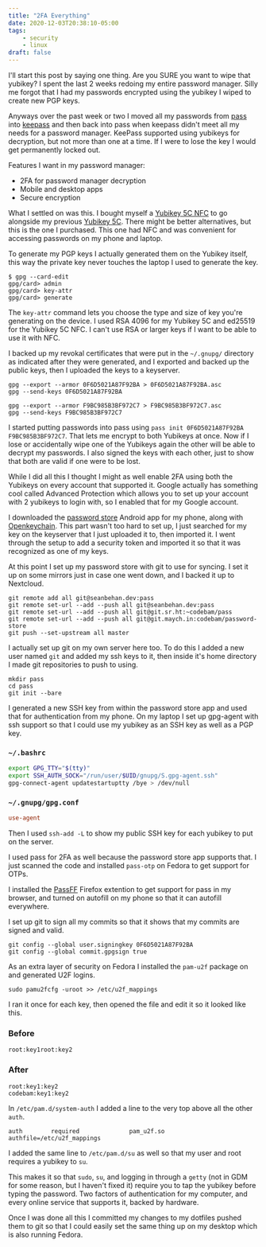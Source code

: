 ```yaml
---
title: "2FA Everything"
date: 2020-12-03T20:38:10-05:00
tags:
    - security
    - linux
draft: false
---
```


I'll start this post by saying one thing. Are you SURE you want to wipe that
yubikey? I spent the last 2 weeks redoing my entire password manager. Silly me
forgot that I had my passwords encrypted using the yubikey I wiped to create
new PGP keys.

Anyways over the past week or two I moved all my passwords from
[pass](https://www.passwordstore.org/) into [keepass](https://keepass.info/)
and then back into pass when keepass didn't meet all my needs for a password
manager. KeePass supported using yubikeys for decryption, but not more than one
at a time. If I were to lose the key I would get permanently locked out.

Features I want in my password manager:

* 2FA for password manager decryption
* Mobile and desktop apps
* Secure encryption

What I settled on was this. I bought myself a [Yubikey 5C
NFC](https://www.yubico.com/ca/product/yubikey-5c-nfc/) to go alongside my
previous [Yubikey 5C](https://www.yubico.com/ca/product/yubikey-5c/). There
might be better alternatives, but this is the one I purchased. This one had NFC
and was convenient for accessing passwords on my phone and laptop.

To generate my PGP keys I actually generated them on the Yubikey itself, this
way the private key never touches the laptop I used to generate the key.

```
$ gpg --card-edit
gpg/card> admin
gpg/card> key-attr
gpg/card> generate
```

The `key-attr` command lets you choose the type and size of key you're
generating on the device. I used RSA 4096 for my Yubikey 5C and ed25519 for the
Yubikey 5C NFC. I can't use RSA or larger keys if I want to be able to use it
with NFC.

I backed up my revokal certificates that were put in the `~/.gnupg/` directory
as indicated after they were generated, and I exported and backed up the public
keys, then I uploaded the keys to a keyserver.

```
gpg --export --armor 0F6D5021A87F92BA > 0F6D5021A87F92BA.asc
gpg --send-keys 0F6D5021A87F92BA

gpg --export --armor F9BC985B3BF972C7 > F9BC985B3BF972C7.asc
gpg --send-keys F9BC985B3BF972C7
```

I started putting passwords into pass using `pass init 0F6D5021A87F92BA
F9BC985B3BF972C7`. That lets me encrypt to both Yubikeys at once. Now if I lose
or accidentally wipe one of the Yubikeys again the other will be able to
decrypt my passwords. I also signed the keys with each other, just to show that
both are valid if one were to be lost.

While I did all this I thought I might as well enable 2FA using both the
Yubikeys on every account that supported it. Google actually has something
cool called Advanced Protection which allows you to set up your account with 2
yubikeys to login with, so I enabled that for my Google account.

I downloaded the [password
store](https://play.google.com/store/apps/details?id=dev.msfjarvis.aps) Android
app for my phone, along with [Openkeychain](https://www.openkeychain.org/).
This part wasn't too hard to set up, I just searched for my key on the
keyserver that I just uploaded it to, then imported it. I went through the
setup to add a security token and imported it so that it was recognized as one
of my keys.

At this point I set up my password store with git to use for syncing. I set it
up on some mirrors just in case one went down, and I backed it up to Nextcloud.

```
git remote add all git@seanbehan.dev:pass
git remote set-url --add --push all git@seanbehan.dev:pass
git remote set-url --add --push all git@git.sr.ht:~codebam/pass
git remote set-url --add --push all git@git.maych.in:codebam/password-store
git push --set-upstream all master
```

I actually set up git on my own server here too. To do this I added a new user
named `git` and added my ssh keys to it, then inside it's home directory I made
git repositories to push to using.

```
mkdir pass
cd pass
git init --bare
```

I generated a new SSH key from within the password store app and used that for
authentication from my phone. On my laptop I set up gpg-agent with ssh support
so that I could use my yubikey as an SSH key as well as a PGP key.

### `~/.bashrc`

```sh
export GPG_TTY="$(tty)"
export SSH_AUTH_SOCK="/run/user/$UID/gnupg/S.gpg-agent.ssh"
gpg-connect-agent updatestartuptty /bye > /dev/null
```

### `~/.gnupg/gpg.conf`

```conf
use-agent
```

Then I used `ssh-add -L` to show my public SSH key for each yubikey to put on
the server.

I used pass for 2FA as well because the password store app supports that. I
just scanned the code and installed `pass-otp` on Fedora to get support for
OTPs.

I installed the [PassFF](https://github.com/passff/passff) Firefox extention to
get support for pass in my browser, and turned on autofill on my phone so that
it can autofill everywhere.

I set up git to sign all my commits so that it shows that my commits are signed
and valid.

```
git config --global user.signingkey 0F6D5021A87F92BA
git config --global commit.gpgsign true
```

As an extra layer of security on Fedora I installed the `pam-u2f` package on
and generated U2F logins.

```
sudo pamu2fcfg -uroot >> /etc/u2f_mappings
```

I ran it once for each key, then opened the file and edit it so it looked like
this.

### Before

```
root:key1root:key2
```

### After

```
root:key1:key2
codebam:key1:key2
```

In `/etc/pam.d/system-auth` I added a line to the very top above all the other
`auth`.

```
auth	    required              pam_u2f.so authfile=/etc/u2f_mappings
```

I added the same line to `/etc/pam.d/su` as well so that my user and root
requires a yubikey to `su`.

This makes it so that `sudo`, `su`, and logging in through a `getty` (not in
GDM for some reason, but I haven't fixed it) require you to tap the yubikey
before typing the password. Two factors of authentication for my computer, and
every online service that supports it, backed by hardware.

Once I was done all this I committed my changes to my dotfiles pushed them to
git so that I could easily set the same thing up on my desktop which is also
running Fedora.
